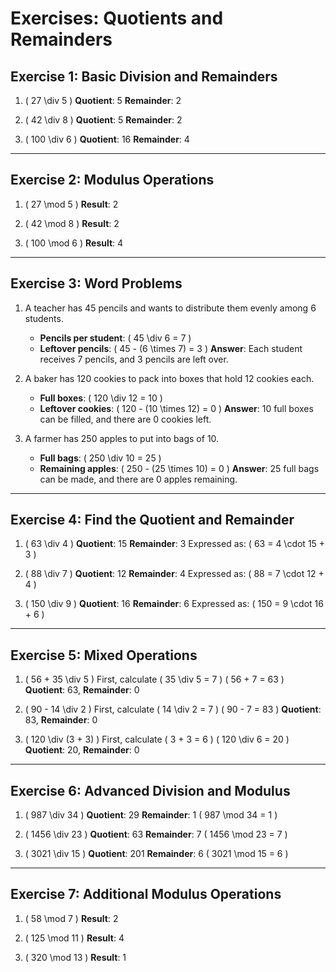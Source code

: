 # Exercises: Quotients and Remainders


## Exercise 1: **Basic Division and Remainders**

1. \( 27 \div 5 \)
   **Quotient**: 5
   **Remainder**: 2

2. \( 42 \div 8 \)
   **Quotient**: 5
   **Remainder**: 2

3. \( 100 \div 6 \)
   **Quotient**: 16
   **Remainder**: 4

---

## Exercise 2: **Modulus Operations**

1. \( 27 \mod 5 \)
   **Result**: 2

2. \( 42 \mod 8 \)
   **Result**: 2

3. \( 100 \mod 6 \)
   **Result**: 4

---

## Exercise 3: **Word Problems**

1. A teacher has 45 pencils and wants to distribute them evenly among 6 students.  
   - **Pencils per student**: \( 45 \div 6 = 7 \)
   - **Leftover pencils**: \( 45 - (6 \times 7) = 3 \)
   **Answer**: Each student receives 7 pencils, and 3 pencils are left over.

2. A baker has 120 cookies to pack into boxes that hold 12 cookies each.  
   - **Full boxes**: \( 120 \div 12 = 10 \)
   - **Leftover cookies**: \( 120 - (10 \times 12) = 0 \)
   **Answer**: 10 full boxes can be filled, and there are 0 cookies left.

3. A farmer has 250 apples to put into bags of 10.
   - **Full bags**: \( 250 \div 10 = 25 \)
   - **Remaining apples**: \( 250 - (25 \times 10) = 0 \)
   **Answer**: 25 full bags can be made, and there are 0 apples remaining.

---

## Exercise 4: **Find the Quotient and Remainder**

1. \( 63 \div 4 \)
   **Quotient**: 15
   **Remainder**: 3
   Expressed as: \( 63 = 4 \cdot 15 + 3 \)

2. \( 88 \div 7 \)
   **Quotient**: 12
   **Remainder**: 4
   Expressed as: \( 88 = 7 \cdot 12 + 4 \)

3. \( 150 \div 9 \)
   **Quotient**: 16
   **Remainder**: 6
   Expressed as: \( 150 = 9 \cdot 16 + 6 \)

---

## Exercise 5: **Mixed Operations**

1. \( 56 + 35 \div 5 \)
   First, calculate \( 35 \div 5 = 7 \)
   \( 56 + 7 = 63 \)
   **Quotient**: 63, **Remainder**: 0

2. \( 90 - 14 \div 2 \)
   First, calculate \( 14 \div 2 = 7 \)
   \( 90 - 7 = 83 \)
   **Quotient**: 83, **Remainder**: 0

3. \( 120 \div (3 + 3) \)
   First, calculate \( 3 + 3 = 6 \)
   \( 120 \div 6 = 20 \)
   **Quotient**: 20, **Remainder**: 0

---

## Exercise 6: **Advanced Division and Modulus**

1. \( 987 \div 34 \)
   **Quotient**: 29
   **Remainder**: 1
   \( 987 \mod 34 = 1 \)

2. \( 1456 \div 23 \)
   **Quotient**: 63
   **Remainder**: 7
   \( 1456 \mod 23 = 7 \)

3. \( 3021 \div 15 \)
   **Quotient**: 201
   **Remainder**: 6
   \( 3021 \mod 15 = 6 \)

---

## Exercise 7: **Additional Modulus Operations**

1. \( 58 \mod 7 \)
   **Result**: 2

2. \( 125 \mod 11 \)
   **Result**: 4

3. \( 320 \mod 13 \)
   **Result**: 1